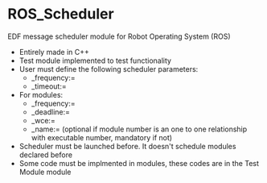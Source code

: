 # ROS_Scheduler
EDF message scheduler module for Robot Operating System (ROS)

+ Entirely made in C++
+ Test module implemented to test functionality
+ User must define the following scheduler parameters:
  * _frequency:=
  * _timeout:=
+ For modules:
  * _frequency:=
  * _deadline:=
  * _wce:=
  * _name:= (optional if module number is an one to one relationship with executable number, mandatory if not)
+ Scheduler must be launched before. It doesn't schedule modules declared before
+ Some code must be implmented in modules, these codes are in the Test Module module
